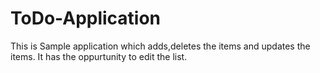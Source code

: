 # ToDo-Application
This is Sample application which adds,deletes the items and updates the items. It has the oppurtunity to edit the list.
